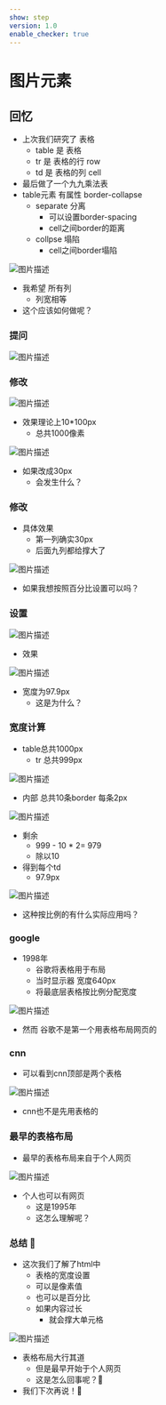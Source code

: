 ```yaml
---
show: step
version: 1.0
enable_checker: true
---
```


# 图片元素

## 回忆

- 上次我们研究了 表格
	- table 是 表格 
	- tr 是 表格的行 row
	- td 是 表格的列 cell
- 最后做了一个九九乘法表
- table元素 有属性 border-collapse
	- separate 分离 
		- 可以设置border-spacing 
		- cell之间border的距离
	- collpse 塌陷
		- cell之间border塌陷

![图片描述](https://doc.shiyanlou.com/courses/uid1190679-20241002-1727832472537)

- 我希望 所有列 
	- 列宽相等 
- 这个应该如何做呢？

### 提问

![图片描述](https://doc.shiyanlou.com/courses/3781/labs/2885293/uid1190679-20241002-1727832804078) 

### 修改

![图片描述](https://doc.shiyanlou.com/courses/uid1190679-20241002-1727834859969)

- 效果理论上10*100px
	- 总共1000像素

![图片描述](https://doc.shiyanlou.com/courses/3781/labs/2885293/uid1190679-20241002-1727834893888) 

- 如果改成30px
	- 会发生什么？

### 修改

- 具体效果
	- 第一列确实30px
	- 后面九列都给撑大了

![图片描述](https://doc.shiyanlou.com/courses/uid1190679-20241002-1727835014433)

- 如果我想按照百分比设置可以吗？

### 设置

![图片描述](https://doc.shiyanlou.com/courses/uid1190679-20241002-1727835291082)

- 效果

![图片描述](https://doc.shiyanlou.com/courses/uid1190679-20241002-1727835312029)

- 宽度为97.9px
	- 这是为什么？

### 宽度计算

- table总共1000px
	- tr 总共999px

![图片描述](https://doc.shiyanlou.com/courses/uid1190679-20241002-1727835567899)

- 内部 总共10条border 每条2px

![图片描述](https://doc.shiyanlou.com/courses/uid1190679-20241002-1727835587956)

- 剩余 
	- 999 - 10 * 2= 979
	- 除以10
- 得到每个td
	- 97.9px

![图片描述](https://doc.shiyanlou.com/courses/3781/labs/2885293/uid1190679-20241002-1727835624654)

- 这种按比例的有什么实际应用吗？

### google

- 1998年
	- 谷歌将表格用于布局
	- 当时显示器 宽度640px
	- 将最底层表格按比例分配宽度

![图片描述](https://doc.shiyanlou.com/courses/3781/labs/2885293/uid1190679-20241002-1727835715287) 

- 然而 谷歌不是第一个用表格布局网页的

### cnn

- 可以看到cnn顶部是两个表格

![图片描述](https://doc.shiyanlou.com/courses/uid1190679-20241002-1727835934374)

- cnn也不是先用表格的

### 最早的表格布局

- 最早的表格布局来自于个人网页

![图片描述](https://doc.shiyanlou.com/courses/uid1190679-20241002-1727835949406)

- 个人也可以有网页
	- 这是1995年
	- 这怎么理解呢？

### 总结 🤔

- 这次我们了解了html中
	- 表格的宽度设置
	- 可以是像素值
	- 也可以是百分比
	- 如果内容过长
		- 就会撑大单元格

![图片描述](https://doc.shiyanlou.com/courses/uid1190679-20241002-1727836290842)

- 表格布局大行其道
	- 但是最早开始于个人网页
	- 这是怎么回事呢？🤔
- 我们下次再说！👋

